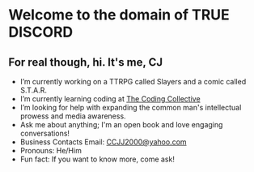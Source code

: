# Welcome to the domain of TRUE DISCORD
## For real though, hi. It's me, CJ

- I’m currently working on a TTRPG called Slayers and a comic called S.T.A.R.
- I’m currently learning coding at [The Coding Collective](https://www.thecollectiveblueprint.org/programs/the-code-collective)
- I’m looking for help with expanding the common man's intellectual prowess and media awareness. 
- Ask me about anything; I'm an open book and love engaging conversations!
- Business Contacts Email: CCJJ2000@yahoo.com
- Pronouns: He/Him
- Fun fact: If you want to know more, come ask!
